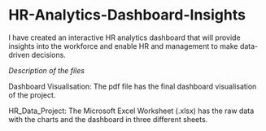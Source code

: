 # HR-Analytics-Dashboard-Insights
I have created an interactive HR analytics dashboard that will provide insights into the workforce and enable HR and management to make data-driven decisions.

*Description of the files*

Dashboard Visualisation: The pdf file has the final dashboard visualisation of the project.

HR_Data_Project: The Microsoft Excel Worksheet (.xlsx) has the raw data with the charts and the dashboard in three different sheets.
